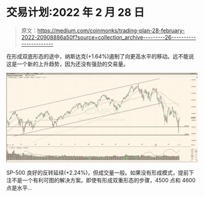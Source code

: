 # 交易计划:2022 年 2 月 28 日

> 原文：<https://medium.com/coinmonks/trading-plan-28-february-2022-20908886a50f?source=collection_archive---------26----------------------->

在形成双底形态的途中，纳斯达克(+1.64%)遏制了向更高水平的移动。远不能说这是一个新的上升趋势，因为还没有强劲的交易量。

![](img/61499af5baaea45ee5447af3a7777229.png)

SP-500 良好的反转延续(+2.24%)，但成交量一般。如果没有形成模式，提前下注不是一个有利可图的解决方案。即使有形成双重形态的步骤，4500 点和 4600 点是水平…